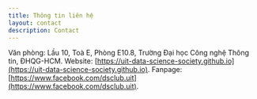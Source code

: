 ```yaml
---
title: Thông tin liên hệ
layout: contact
description: Contact
---
```


Văn phòng: Lầu 10, Toà E, Phòng E10.8, Trường Đại học Công nghệ Thông tin, ĐHQG-HCM.
Website: [https://uit-data-science-society.github.io](https://uit-data-science-society.github.io).
Fanpage: [https://www.facebook.com/dsclub.uit](https://www.facebook.com/dsclub.uit).
